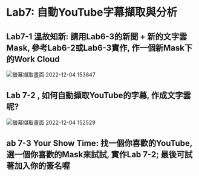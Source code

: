 # Lab7: 自動YouTube字幕擷取與分析





## Lab7-1 溫故知新: 請用Lab6-3的新聞 + 新的文字雲Mask, 參考Lab6-2或Lab6-3實作, 作一個新Mask下的Work Cloud

![螢幕擷取畫面 2022-12-04 153847](https://user-images.githubusercontent.com/89327102/205479741-46030334-dd6a-4c1e-88a5-0021f79f7e1e.jpg)

## Lab 7-2 , 如何自動擷取YouTube的字幕, 作成文字雲呢?

![螢幕擷取畫面 2022-12-04 152529](https://user-images.githubusercontent.com/89327102/205479457-049bd3c3-4d20-41a9-8f29-5163297fae6b.jpg)

## ab 7-3 Your Show Time: 找一個你喜歡的YouTube, 選一個你喜歡的Mask來試試, 實作Lab 7-2; 最後可試著加入你的簽名喔




